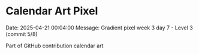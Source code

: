 # Calendar Art Pixel

Date: 2025-04-21 00:04:00
Message: Gradient pixel week 3 day 7 - Level 3 (commit 5/8)

Part of GitHub contribution calendar art
